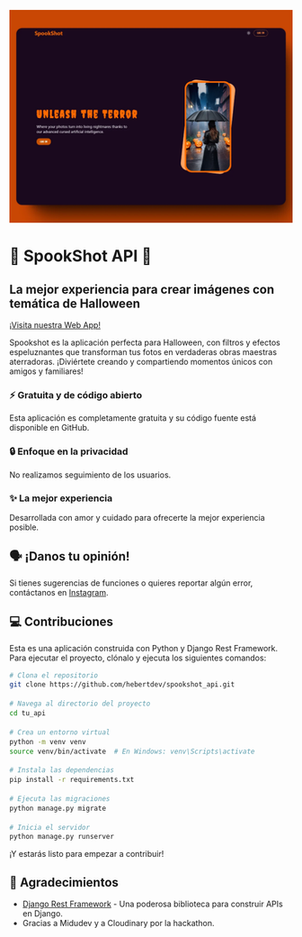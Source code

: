 ![SpookShot AI](https://raw.githubusercontent.com/hebertdev/hebertdev/refs/heads/master/img/spookshot_banner.webp)

# 🎃 SpookShot API 🎃

## La mejor experiencia para crear imágenes con temática de Halloween

[¡Visita nuestra Web App!](https://spookshot.hebertdev.net/)

Spookshot es la aplicación perfecta para Halloween, con filtros y efectos espeluznantes que transforman tus fotos en verdaderas obras maestras aterradoras. ¡Diviértete creando y compartiendo momentos únicos con amigos y familiares!

### ⚡️ Gratuita y de código abierto

Esta aplicación es completamente gratuita y su código fuente está disponible en GitHub.

### 🔒 Enfoque en la privacidad

No realizamos seguimiento de los usuarios.

### ✨ La mejor experiencia

Desarrollada con amor y cuidado para ofrecerte la mejor experiencia posible.

## 🗣️ ¡Danos tu opinión!

Si tienes sugerencias de funciones o quieres reportar algún error, contáctanos en [Instagram](https://instagram.com/hebertdev1).

## 💻 Contribuciones

Esta es una aplicación construida con Python y Django Rest Framework. Para ejecutar el proyecto, clónalo y ejecuta los siguientes comandos:

```bash
# Clona el repositorio
git clone https://github.com/hebertdev/spookshot_api.git

# Navega al directorio del proyecto
cd tu_api

# Crea un entorno virtual
python -m venv venv
source venv/bin/activate  # En Windows: venv\Scripts\activate

# Instala las dependencias
pip install -r requirements.txt

# Ejecuta las migraciones
python manage.py migrate

# Inicia el servidor
python manage.py runserver
```

¡Y estarás listo para empezar a contribuir!

## 🎉 Agradecimientos

- [Django Rest Framework](https://www.django-rest-framework.org/) - Una poderosa biblioteca para construir APIs en Django.
- Gracias a Midudev y a Cloudinary por la hackathon.
